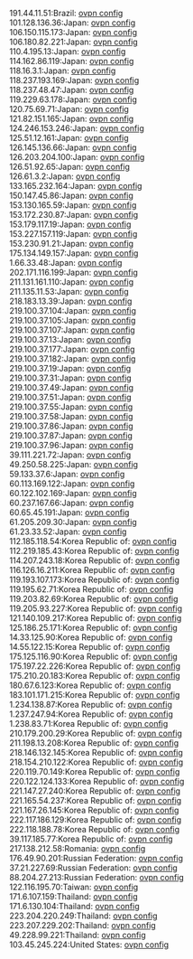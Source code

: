 191.44.11.51:Brazil: [ovpn config](vpn/191_44_11_51.ovpn)  
101.128.136.36:Japan: [ovpn config](vpn/101_128_136_36.ovpn)  
106.150.115.173:Japan: [ovpn config](vpn/106_150_115_173.ovpn)  
106.180.82.221:Japan: [ovpn config](vpn/106_180_82_221.ovpn)  
110.4.195.13:Japan: [ovpn config](vpn/110_4_195_13.ovpn)  
114.162.86.119:Japan: [ovpn config](vpn/114_162_86_119.ovpn)  
118.16.3.1:Japan: [ovpn config](vpn/118_16_3_1.ovpn)  
118.237.193.169:Japan: [ovpn config](vpn/118_237_193_169.ovpn)  
118.237.48.47:Japan: [ovpn config](vpn/118_237_48_47.ovpn)  
119.229.63.178:Japan: [ovpn config](vpn/119_229_63_178.ovpn)  
120.75.69.71:Japan: [ovpn config](vpn/120_75_69_71.ovpn)  
121.82.151.165:Japan: [ovpn config](vpn/121_82_151_165.ovpn)  
124.246.153.246:Japan: [ovpn config](vpn/124_246_153_246.ovpn)  
125.51.12.161:Japan: [ovpn config](vpn/125_51_12_161.ovpn)  
126.145.136.66:Japan: [ovpn config](vpn/126_145_136_66.ovpn)  
126.203.204.100:Japan: [ovpn config](vpn/126_203_204_100.ovpn)  
126.51.92.65:Japan: [ovpn config](vpn/126_51_92_65.ovpn)  
126.61.3.2:Japan: [ovpn config](vpn/126_61_3_2.ovpn)  
133.165.232.164:Japan: [ovpn config](vpn/133_165_232_164.ovpn)  
150.147.45.86:Japan: [ovpn config](vpn/150_147_45_86.ovpn)  
153.130.165.59:Japan: [ovpn config](vpn/153_130_165_59.ovpn)  
153.172.230.87:Japan: [ovpn config](vpn/153_172_230_87.ovpn)  
153.179.117.19:Japan: [ovpn config](vpn/153_179_117_19.ovpn)  
153.227.157.119:Japan: [ovpn config](vpn/153_227_157_119.ovpn)  
153.230.91.21:Japan: [ovpn config](vpn/153_230_91_21.ovpn)  
175.134.149.157:Japan: [ovpn config](vpn/175_134_149_157.ovpn)  
1.66.33.48:Japan: [ovpn config](vpn/1_66_33_48.ovpn)  
202.171.116.199:Japan: [ovpn config](vpn/202_171_116_199.ovpn)  
211.131.161.110:Japan: [ovpn config](vpn/211_131_161_110.ovpn)  
211.135.11.53:Japan: [ovpn config](vpn/211_135_11_53.ovpn)  
218.183.13.39:Japan: [ovpn config](vpn/218_183_13_39.ovpn)  
219.100.37.104:Japan: [ovpn config](vpn/219_100_37_104.ovpn)  
219.100.37.105:Japan: [ovpn config](vpn/219_100_37_105.ovpn)  
219.100.37.107:Japan: [ovpn config](vpn/219_100_37_107.ovpn)  
219.100.37.13:Japan: [ovpn config](vpn/219_100_37_13.ovpn)  
219.100.37.177:Japan: [ovpn config](vpn/219_100_37_177.ovpn)  
219.100.37.182:Japan: [ovpn config](vpn/219_100_37_182.ovpn)  
219.100.37.19:Japan: [ovpn config](vpn/219_100_37_19.ovpn)  
219.100.37.31:Japan: [ovpn config](vpn/219_100_37_31.ovpn)  
219.100.37.49:Japan: [ovpn config](vpn/219_100_37_49.ovpn)  
219.100.37.51:Japan: [ovpn config](vpn/219_100_37_51.ovpn)  
219.100.37.55:Japan: [ovpn config](vpn/219_100_37_55.ovpn)  
219.100.37.58:Japan: [ovpn config](vpn/219_100_37_58.ovpn)  
219.100.37.86:Japan: [ovpn config](vpn/219_100_37_86.ovpn)  
219.100.37.87:Japan: [ovpn config](vpn/219_100_37_87.ovpn)  
219.100.37.96:Japan: [ovpn config](vpn/219_100_37_96.ovpn)  
39.111.221.72:Japan: [ovpn config](vpn/39_111_221_72.ovpn)  
49.250.58.225:Japan: [ovpn config](vpn/49_250_58_225.ovpn)  
59.133.37.6:Japan: [ovpn config](vpn/59_133_37_6.ovpn)  
60.113.169.122:Japan: [ovpn config](vpn/60_113_169_122.ovpn)  
60.122.102.169:Japan: [ovpn config](vpn/60_122_102_169.ovpn)  
60.237.167.66:Japan: [ovpn config](vpn/60_237_167_66.ovpn)  
60.65.45.191:Japan: [ovpn config](vpn/60_65_45_191.ovpn)  
61.205.209.30:Japan: [ovpn config](vpn/61_205_209_30.ovpn)  
61.23.33.52:Japan: [ovpn config](vpn/61_23_33_52.ovpn)  
112.185.118.54:Korea Republic of: [ovpn config](vpn/112_185_118_54.ovpn)  
112.219.185.43:Korea Republic of: [ovpn config](vpn/112_219_185_43.ovpn)  
114.207.243.18:Korea Republic of: [ovpn config](vpn/114_207_243_18.ovpn)  
116.126.16.211:Korea Republic of: [ovpn config](vpn/116_126_16_211.ovpn)  
119.193.107.173:Korea Republic of: [ovpn config](vpn/119_193_107_173.ovpn)  
119.195.62.71:Korea Republic of: [ovpn config](vpn/119_195_62_71.ovpn)  
119.203.82.69:Korea Republic of: [ovpn config](vpn/119_203_82_69.ovpn)  
119.205.93.227:Korea Republic of: [ovpn config](vpn/119_205_93_227.ovpn)  
121.140.109.217:Korea Republic of: [ovpn config](vpn/121_140_109_217.ovpn)  
125.186.25.171:Korea Republic of: [ovpn config](vpn/125_186_25_171.ovpn)  
14.33.125.90:Korea Republic of: [ovpn config](vpn/14_33_125_90.ovpn)  
14.55.122.15:Korea Republic of: [ovpn config](vpn/14_55_122_15.ovpn)  
175.125.116.90:Korea Republic of: [ovpn config](vpn/175_125_116_90.ovpn)  
175.197.22.226:Korea Republic of: [ovpn config](vpn/175_197_22_226.ovpn)  
175.210.20.183:Korea Republic of: [ovpn config](vpn/175_210_20_183.ovpn)  
180.67.6.123:Korea Republic of: [ovpn config](vpn/180_67_6_123.ovpn)  
183.101.171.215:Korea Republic of: [ovpn config](vpn/183_101_171_215.ovpn)  
1.234.138.87:Korea Republic of: [ovpn config](vpn/1_234_138_87.ovpn)  
1.237.247.94:Korea Republic of: [ovpn config](vpn/1_237_247_94.ovpn)  
1.238.83.71:Korea Republic of: [ovpn config](vpn/1_238_83_71.ovpn)  
210.179.200.29:Korea Republic of: [ovpn config](vpn/210_179_200_29.ovpn)  
211.198.13.208:Korea Republic of: [ovpn config](vpn/211_198_13_208.ovpn)  
218.146.132.145:Korea Republic of: [ovpn config](vpn/218_146_132_145.ovpn)  
218.154.210.122:Korea Republic of: [ovpn config](vpn/218_154_210_122.ovpn)  
220.119.70.149:Korea Republic of: [ovpn config](vpn/220_119_70_149.ovpn)  
220.122.124.133:Korea Republic of: [ovpn config](vpn/220_122_124_133.ovpn)  
221.147.27.240:Korea Republic of: [ovpn config](vpn/221_147_27_240.ovpn)  
221.165.54.237:Korea Republic of: [ovpn config](vpn/221_165_54_237.ovpn)  
221.167.26.145:Korea Republic of: [ovpn config](vpn/221_167_26_145.ovpn)  
222.117.186.129:Korea Republic of: [ovpn config](vpn/222_117_186_129.ovpn)  
222.118.188.78:Korea Republic of: [ovpn config](vpn/222_118_188_78.ovpn)  
39.117.185.77:Korea Republic of: [ovpn config](vpn/39_117_185_77.ovpn)  
217.138.212.58:Romania: [ovpn config](vpn/217_138_212_58.ovpn)  
176.49.90.201:Russian Federation: [ovpn config](vpn/176_49_90_201.ovpn)  
37.21.227.69:Russian Federation: [ovpn config](vpn/37_21_227_69.ovpn)  
88.204.27.213:Russian Federation: [ovpn config](vpn/88_204_27_213.ovpn)  
122.116.195.70:Taiwan: [ovpn config](vpn/122_116_195_70.ovpn)  
171.6.107.159:Thailand: [ovpn config](vpn/171_6_107_159.ovpn)  
171.6.130.104:Thailand: [ovpn config](vpn/171_6_130_104.ovpn)  
223.204.220.249:Thailand: [ovpn config](vpn/223_204_220_249.ovpn)  
223.207.229.202:Thailand: [ovpn config](vpn/223_207_229_202.ovpn)  
49.228.99.221:Thailand: [ovpn config](vpn/49_228_99_221.ovpn)  
103.45.245.224:United States: [ovpn config](vpn/103_45_245_224.ovpn)  
